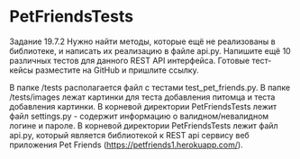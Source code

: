 # PetFriendsTests
Задание 19.7.2
Нужно найти методы, которые ещё не реализованы в библиотеке, и написать их реализацию в файле api.py.
Напишите ещё 10 различных тестов для данного REST API интерфейса. Готовые тест-кейсы разместите на GitHub и пришлите ссылку.

В папке /tests располагается файл с тестами test_pet_friends.py.
В папке /tests/images лежат картинки для теста добавления питомца и теста добавления картинки.
В корневой директории PetFriendsTests лежит файл settings.py - содержит информацию о валидном/невалидном логине и пароле.
В корневой директории PetFriendsTests лежит файл api.py, который является библиотекой к REST api сервису веб приложения Pet Friends (https://petfriends1.herokuapp.com/).
